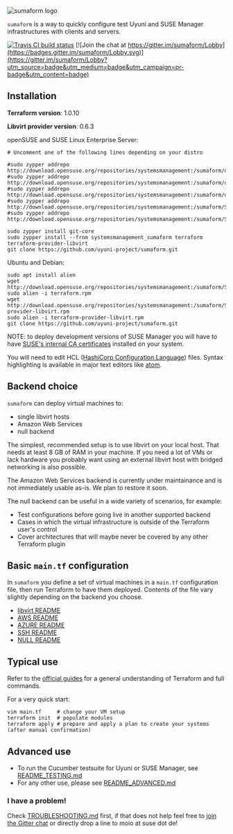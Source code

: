 ![sumaform logo](help/sumaform-logo-color.svg)

`sumaform` is a way to quickly configure test Uyuni and SUSE Manager infrastructures with clients and servers.

[![Travis CI build status](https://travis-ci.org/uyuni-project/sumaform.svg?branch=master)](https://travis-ci.org/uyuni-project/sumaform)
[![Join the chat at https://gitter.im/sumaform/Lobby](https://badges.gitter.im/sumaform/Lobby.svg)](https://gitter.im/sumaform/Lobby?utm_source=badge&utm_medium=badge&utm_campaign=pr-badge&utm_content=badge)

## Installation

**Terraform version**: 1.0.10

**Libvirt provider version**: 0.6.3

openSUSE and SUSE Linux Enterprise Server:
```
# Uncomment one of the following lines depending on your distro

#sudo zypper addrepo http://download.opensuse.org/repositories/systemsmanagement:/sumaform/openSUSE_Tumbleweed/systemsmanagement:sumaform.repo
#sudo zypper addrepo http://download.opensuse.org/repositories/systemsmanagement:/sumaform/openSUSE_Leap_15.2/systemsmanagement:sumaform.repo
#sudo zypper addrepo http://download.opensuse.org/repositories/systemsmanagement:/sumaform/openSUSE_Leap_15.3/systemsmanagement:sumaform.repo
#sudo zypper addrepo http://download.opensuse.org/repositories/systemsmanagement:/sumaform/SLE_12_SP5/systemsmanagement:sumaform.repo
#sudo zypper addrepo http://download.opensuse.org/repositories/systemsmanagement:/sumaform/SLE_15_SP3/systemsmanagement:sumaform.repo

sudo zypper install git-core
sudo zypper install --from systemsmanagement_sumaform terraform terraform-provider-libvirt
git clone https://github.com/uyuni-project/sumaform.git
```

Ubuntu and Debian:
```
sudo apt install alien
wget http://download.opensuse.org/repositories/systemsmanagement:/sumaform/SLE_15_SP1/x86_64/terraform.rpm
sudo alien -i terraform.rpm
wget http://download.opensuse.org/repositories/systemsmanagement:/sumaform/SLE_15_SP1/x86_64/terraform-provider-libvirt.rpm
sudo alien -i terraform-provider-libvirt.rpm
git clone https://github.com/uyuni-project/sumaform.git
```

NOTE: to deploy development versions of SUSE Manager you will have to have [SUSE's internal CA certificates](http://ca.suse.de/) installed on your system.

You will need to edit HCL ([HashiCorp Configuration Language](https://github.com/hashicorp/hcl)) files. Syntax highlighting is available in major text editors like [atom](https://atom.io/packages/language-hcl).

## Backend choice

`sumaform` can deploy virtual machines to:

- single libvirt hosts
- Amazon Web Services
- null backend

The simplest, recommended setup is to use libvirt on your local host. That needs at least 8 GB of RAM in your machine.
If you need a lot of VMs or lack hardware you probably want using an external libvirt host with bridged networking is also possible.

The Amazon Web Services backend is currently under maintainance and is not immediately usable as-is. We plan to restore it soon.

The null backend can be useful in a wide variety of scenarios, for example:

- Test configurations before going live in another supported backend
- Cases in which the virtual infrastructure is outside of the Terraform user's control
- Cover architectures that will maybe never be covered by any other Terraform plugin

## Basic `main.tf` configuration

In `sumaform` you define a set of virtual machines in a `main.tf` configuration file, then run Terraform to have them deployed. Contents of the file vary slightly depending on the backend you choose.


- [libvirt README](backend_modules/libvirt/README.md)
- [AWS README](backend_modules/aws/README.md)
- [AZURE README](backend_modules/azure/README.md)
- [SSH README](backend_modules/ssh/README.md)
- [NULL README](backend_modules/null/README.md)

## Typical use

Refer to the [official guides](https://www.terraform.io/docs/index.html) for a general understanding of Terraform and full commands.

For a very quick start:
```
vim main.tf     # change your VM setup
terraform init  # populate modules
terraform apply # prepare and apply a plan to create your systems (after manual confirmation)
```

## Advanced use

- To run the Cucumber testsuite for Uyuni or SUSE Manager, see [README_TESTING.md](README_TESTING.md)
- For any other use, please see [README_ADVANCED.md](README_ADVANCED.md)

### I have a problem!

Check [TROUBLESHOOTING.md](TROUBLESHOOTING.md) first, if that does not help feel free to [join the Gitter chat](https://gitter.im/sumaform/Lobby) or directly drop a line to moio at suse dot de!
